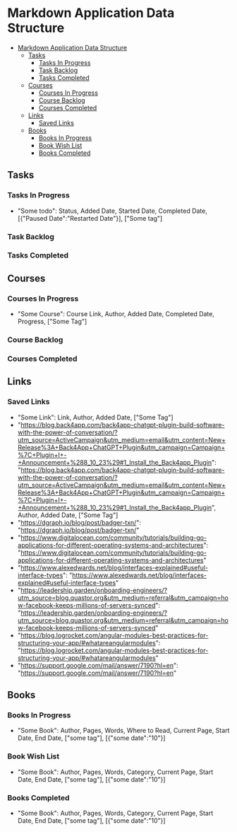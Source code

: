 # Markdown Application Data Structure

- [Markdown Application Data Structure](#markdown-application-data-structure)
  - [Tasks](#tasks)
    - [Tasks In Progress](#tasks-in-progress)
    - [Task Backlog](#task-backlog)
    - [Tasks Completed](#tasks-completed)
  - [Courses](#courses)
    - [Courses In Progress](#courses-in-progress)
    - [Course Backlog](#course-backlog)
    - [Courses Completed](#courses-completed)
  - [Links](#links)
    - [Saved Links](#saved-links)
  - [Books](#books)
    - [Books In Progress](#books-in-progress)
    - [Book Wish List](#book-wish-list)
    - [Books Completed](#books-completed)

## Tasks

### Tasks In Progress

- "Some todo": Status, Added Date, Started Date, Completed Date, [{"Paused Date":"Restarted Date"}], ["Some tag"]

### Task Backlog

### Tasks Completed

## Courses

### Courses In Progress

- "Some Course": Course Link, Author, Added Date, Completed Date, Progress, ["Some Tag"]

### Course Backlog

### Courses Completed

## Links

### Saved Links

- "Some Link": Link, Author, Added Date, ["Some Tag"]
- "<https://blog.back4app.com/back4app-chatgpt-plugin-build-software-with-the-power-of-conversation/?utm_source=ActiveCampaign&utm_medium=email&utm_content=New+Release%3A+Back4App+ChatGPT+Plugin&utm_campaign=Campaign+%7C+Plugin+I+-+Announcement+%288_10_23%29#1_Install_the_Back4app_Plugin>": "<https://blog.back4app.com/back4app-chatgpt-plugin-build-software-with-the-power-of-conversation/?utm_source=ActiveCampaign&utm_medium=email&utm_content=New+Release%3A+Back4App+ChatGPT+Plugin&utm_campaign=Campaign+%7C+Plugin+I+-+Announcement+%288_10_23%29#1_Install_the_Back4app_Plugin>",
  Author, Added Date, ["Some Tag"]
- "<https://dgraph.io/blog/post/badger-txn/>": "<https://dgraph.io/blog/post/badger-txn/>"
- "<https://www.digitalocean.com/community/tutorials/building-go-applications-for-different-operating-systems-and-architectures>": "<https://www.digitalocean.com/community/tutorials/building-go-applications-for-different-operating-systems-and-architectures>"
- "<https://www.alexedwards.net/blog/interfaces-explained#useful-interface-types>": "<https://www.alexedwards.net/blog/interfaces-explained#useful-interface-types>"
- "<https://leadership.garden/onboarding-engineers/?utm_source=blog.quastor.org&utm_medium=referral&utm_campaign=how-facebook-keeps-millions-of-servers-synced>": "<https://leadership.garden/onboarding-engineers/?utm_source=blog.quastor.org&utm_medium=referral&utm_campaign=how-facebook-keeps-millions-of-servers-synced>"
- "<https://blog.logrocket.com/angular-modules-best-practices-for-structuring-your-app/#whatareangularmodules>": "<https://blog.logrocket.com/angular-modules-best-practices-for-structuring-your-app/#whatareangularmodules>"
- "<https://support.google.com/mail/answer/7190?hl=en>": "<https://support.google.com/mail/answer/7190?hl=en>"

## Books

### Books In Progress

- "Some Book": Author, Pages, Words, Where to Read, Current Page, Start Date, End Date, ["some tag"], [{"some date":"10"}]

### Book Wish List

- "Some Book": Author, Pages, Words, Category, Current Page, Start Date, End Date, ["some tag"], [{"some date":"10"}]
  
### Books Completed

- "Some Book": Author, Pages, Words, Category, Current Page, Start Date, End Date, ["some tag"], [{"some date":"10"}]
